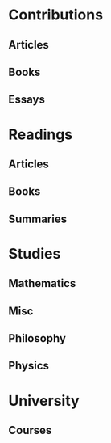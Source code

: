# Contributions

## Articles

## Books

## Essays

# Readings

## Articles

## Books

## Summaries

# Studies

## Mathematics

## Misc

## Philosophy

## Physics

# University

## Courses
